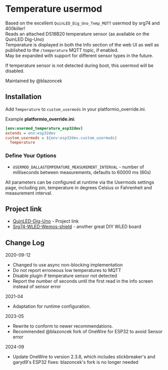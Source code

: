 # Temperature usermod

Based on the excellent `QuinLED_Dig_Uno_Temp_MQTT` usermod by srg74 and 400killer!  
Reads an attached DS18B20 temperature sensor (as available on the QuinLED Dig-Uno)  
Temperature is displayed in both the Info section of the web UI as well as published to the `/temperature` MQTT topic, if enabled.  
May be expanded with support for different sensor types in the future.

If temperature sensor is not detected during boot, this usermod will be disabled.

Maintained by @blazoncek

## Installation

Add `Temperature` to `custom_usermods` in your platformio_override.ini.

Example **platformio_override.ini**:

```ini
[env:usermod_temperature_esp32dev]
extends = env:esp32dev
custom_usermods = ${env:esp32dev.custom_usermods} 
  Temperature
```

### Define Your Options

* `USERMOD_DALLASTEMPERATURE_MEASUREMENT_INTERVAL` - number of milliseconds between measurements, defaults to 60000 ms (60s)

All parameters can be configured at runtime via the Usermods settings page, including pin, temperature in degrees Celsius or Fahrenheit and measurement interval.

## Project link

* [QuinLED-Dig-Uno](https://quinled.info/2018/09/15/quinled-dig-uno/) - Project link
* [Srg74-WLED-Wemos-shield](https://github.com/srg74/WLED-wemos-shield) - another great DIY WLED board

## Change Log

2020-09-12

* Changed to use async non-blocking implementation
* Do not report erroneous low temperatures to MQTT
* Disable plugin if temperature sensor not detected
* Report the number of seconds until the first read in the info screen instead of sensor error

2021-04

* Adaptation for runtime configuration.

2023-05

* Rewrite to conform to newer recommendations.
* Recommended @blazoncek fork of OneWire for ESP32 to avoid Sensor error

2024-09

* Update OneWire to version 2.3.8, which includes stickbreaker's and garyd9's ESP32 fixes:
  blazoncek's fork is no longer needed

